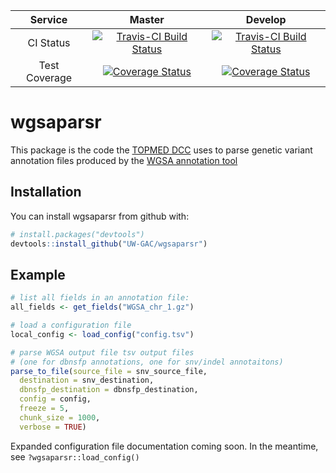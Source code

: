 | **Service** | **Master** | **Develop** |
|:-------------:|:------:|:-------:|
| CI Status | [![Travis-CI Build Status](https://travis-ci.org/UW-GAC/wgsaparsr.svg?branch=master)](https://travis-ci.org/UW-GAC/wgsaparsr) | [![Travis-CI Build Status](https://travis-ci.org/UW-GAC/wgsaparsr.svg?branch=develop)](https://github.com/UW-GAC/wgsaparsr/tree/develop) |
| Test Coverage | [![Coverage Status](https://img.shields.io/codecov/c/github/UW-GAC/wgsaparsr/master.svg)](https://codecov.io/github/UW-GAC/wgsaparsr/branch/master) | [![Coverage Status](https://img.shields.io/codecov/c/github/UW-GAC/wgsaparsr/develop.svg)](https://codecov.io/github/UW-GAC/wgsaparsr/branch/develop) |

# wgsaparsr

This package is the code the [TOPMED DCC](https://www.nhlbiwgs.org/group/dcc)
uses to parse genetic variant annotation files produced by
the [WGSA annotation tool](https://sites.google.com/site/jpopgen/wgsa)

## Installation

You can install wgsaparsr from github with:

```R
# install.packages("devtools") 
devtools::install_github("UW-GAC/wgsaparsr")
```

## Example

```R 
# list all fields in an annotation file: 
all_fields <- get_fields("WGSA_chr_1.gz")

# load a configuration file
local_config <- load_config("config.tsv")

# parse WGSA output file tsv output files 
# (one for dbnsfp annotations, one for snv/indel annotaitons)
parse_to_file(source_file = snv_source_file,
  destination = snv_destination,
  dbnsfp_destination = dbnsfp_destination,
  config = config,
  freeze = 5,
  chunk_size = 1000,
  verbose = TRUE)
```

Expanded configuration file documentation coming soon. In the meantime, see 
`?wgsaparsr::load_config()`
